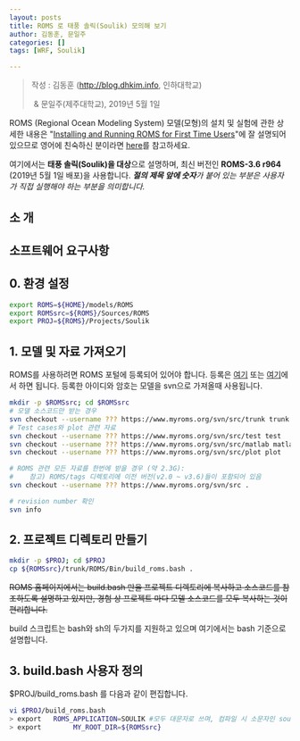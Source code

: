 ```yaml
---
layout: posts
title: ROMS 로 태풍 솔릭(Soulik) 모의해 보기
author: 김동훈, 문일주
categories: []
tags: [WRF, Soulik]

---
```




> 작성 : 김동훈 (http://blog.dhkim.info, 인하대학교) 
>
> ​      & 문일주(제주대학교), 2019년 5월 1일



ROMS (Regional Ocean Modeling System) 모델(모형)의 설치 및 실험에 관한 상세한 내용은
"[Installing and Running ROMS for First Time Users](https://www.myroms.org/wiki/ROMS_UNSW2008)"에 잘 설명되어 있으므로 영어에 친숙하신 분이라면 [here](https://www.myroms.org/wiki/ROMS_UNSW2008)를 참고하세요.

여기에서는 **태풍 솔릭(Soulik)을 대상**으로 설명하며, 최신 버전인 **ROMS-3.6 r964** (2019년 5월 1일 배포)을 사용합니다.
***절의 제목 앞에 숫자****가 붙어 있는 부분은 사용자가 직접 실행해야 하는 부분을 의미합니다.*

## 소 개



## 소프트웨어 요구사항



## 0. 환경 설정

```bash
export ROMS=${HOME}/models/ROMS
export ROMSsrc=${ROMS}/Sources/ROMS
export PROJ=${ROMS}/Projects/Soulik
```



## 1. 모델 및 자료 가져오기

ROMS를 사용하려면 ROMS 포털에 등록되어 있어야 합니다. 등록은 [여기](https://www.myroms.org/wiki/ROMS_Cygwin#Register) 또는 [여기](http://www.myroms.org/index.php?page=RomsCode)에서 하면 됩니다.
등록한 아이디와 암호는 모델을 svn으로 가져올때 사용됩니다.

```bash
mkdir -p $ROMSsrc; cd $ROMSsrc
# 모델 소스코드만 받는 경우
svn checkout --username ??? https://www.myroms.org/svn/src/trunk trunk
# Test cases와 plot 관련 자료
svn checkout --username ??? https://www.myroms.org/svn/src/test test
svn checkout --username ??? https://www.myroms.org/svn/src/matlab matlab
svn checkout --username ??? https://www.myroms.org/svn/src/plot plot

# ROMS 관련 모든 자료를 한번에 받을 경우 (약 2.3G): 
#    참고) ROMS/tags 디렉토리에 이전 버전(v2.0 ~ v3.6)들이 포함되어 있음
svn checkout --username ??? https://www.myroms.org/svn/src .

# revision number 확인
svn info
```



## 2. 프로젝트 디렉토리 만들기

```bash
mkdir -p $PROJ; cd $PROJ
cp ${ROMSsrc}/trunk/ROMS/Bin/build_roms.bash .
```

~~ROMS 홈페이지에서는 build.bash 만을 프로젝트 디렉토리에 복사하고 소스코드를 참조하도록 설명하고 있지만, 경험 상 프로젝트 마다 모델 소스코드를 모두 복사하는 것이 편리합니다.~~ 

build 스크립트는 bash와 sh의 두가지를 지원하고 있으며 여기에서는 bash 기준으로 설명합니다.



## 3. build.bash 사용자 정의


$PROJ/build_roms.bash 를 다음과 같이 편집합니다.

```bash
vi $PROJ/build_roms.bash
> export   ROMS_APPLICATION=SOULIK #모두 대문자로 쓰며, 컴파일 시 소문자인 soulik.h 를 참조하게 됨
> export        MY_ROOT_DIR=${ROMSsrc}
```

